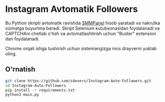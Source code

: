 # Instagram Avtomatik Followers

Bu Python skripti avtomatik ravishda [SMMPanel](https://smmpanel.com) hisob yaratadi va nakrutka xizmatga buyurtma beradi. Skript Selenium kutubxonasidan foydalanadi va CAPTCHAni chetlab o'tish va avtomatlashtirish uchun "Buster" extension dan foydalanadi.

Chrome orqali ishga tushirish uchun sistemangizga mos drayverni yuklab oling.

## O'rnatish

   ```bash
   git clone https://github.com/s4evers/Instagram-Auto-Followers.git
   cd Instagram-Auto-Followers
   pip install -r requirements.txt
   python3 main.py


